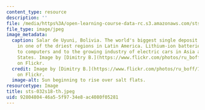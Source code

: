 ```yaml
---
content_type: resource
description: ''
file: /media/https%3A/open-learning-course-data-rc.s3.amazonaws.com/sts-032-energy-environment-and-society-global-politics-technologies-and-ecologies-of-the-water-energy-food-crises-spring-2018/9280480446a55f9734e8ac4080f05281_sts-032s18-th.jpeg
file_type: image/jpeg
image_metadata:
  caption: Salar de Uyuni, Bolivia. The world's biggest single deposit of lithium
    in one of the driest regions in Latin America. Lithium-ion batteries are critical
    to computers and to the growing industry of electric cars in Asia and the United
    States. Image by [Dimitry B.](https://www.flickr.com/photos/ru_boff/14863560864/in/photostream/)
    on Flickr.
  credit: Image by [Dimitry B.](https://www.flickr.com/photos/ru_boff/14863560864/in/photostream/)
    on Flickr.
  image-alt: Sun beginning to rise over salt flats.
resourcetype: Image
title: sts-032s18-th.jpeg
uid: 92804804-46a5-5f97-34e8-ac4080f05281
---
```

